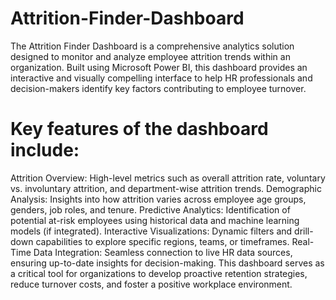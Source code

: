 # Attrition-Finder-Dashboard

The Attrition Finder Dashboard is a comprehensive analytics solution designed to monitor and analyze employee attrition trends within an organization. Built using Microsoft Power BI, this dashboard provides an interactive and visually compelling interface to help HR professionals and decision-makers identify key factors contributing to employee turnover.

# Key features of the dashboard include:

Attrition Overview: High-level metrics such as overall attrition rate, voluntary vs. involuntary attrition, and department-wise attrition trends.
Demographic Analysis: Insights into how attrition varies across employee age groups, genders, job roles, and tenure.
Predictive Analytics: Identification of potential at-risk employees using historical data and machine learning models (if integrated).
Interactive Visualizations: Dynamic filters and drill-down capabilities to explore specific regions, teams, or timeframes.
Real-Time Data Integration: Seamless connection to live HR data sources, ensuring up-to-date insights for decision-making.
This dashboard serves as a critical tool for organizations to develop proactive retention strategies, reduce turnover costs, and foster a positive workplace environment.

